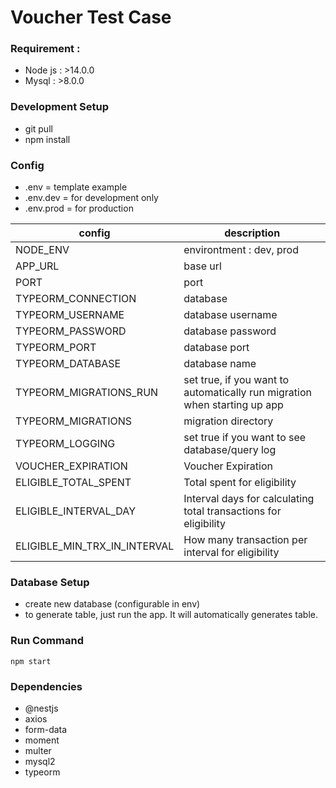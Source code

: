 
# Voucher Test Case

### Requirement :

- Node js : >14.0.0
- Mysql : >8.0.0

### Development Setup

- git pull
- npm install

### Config

- .env = template example
- .env.dev = for development only
- .env.prod = for production

|  config | description  |
|--|--|
| NODE_ENV | environtment : dev, prod |
| APP_URL | base url  |
| PORT| port|
| TYPEORM_CONNECTION| database |
| TYPEORM_USERNAME| database username |
| TYPEORM_PASSWORD| database password |
| TYPEORM_PORT| database port|
| TYPEORM_DATABASE| database name |
| TYPEORM_MIGRATIONS_RUN| set true, if you want to automatically run migration when starting up app |
| TYPEORM_MIGRATIONS| migration directory |
| TYPEORM_LOGGING| set true if you want to see database/query log|
| VOUCHER_EXPIRATION | Voucher Expiration
| ELIGIBLE_TOTAL_SPENT | Total spent for eligibility
| ELIGIBLE_INTERVAL_DAY | Interval days for calculating total transactions for eligibility
| ELIGIBLE_MIN_TRX_IN_INTERVAL | How many transaction per interval for eligibility

### Database Setup

- create new database (configurable in env)
- to generate table, just run the app. It will automatically generates table.


### Run Command

`npm start`

### Dependencies
- @nestjs
- axios
- form-data
- moment
- multer
- mysql2
- typeorm
